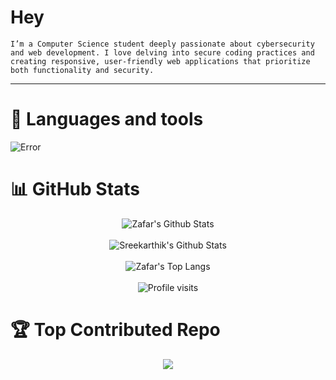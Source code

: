 # Hey

`I’m a Computer Science student deeply passionate about cybersecurity and web development. I love delving into secure coding practices and creating responsive, user-friendly web applications that prioritize both functionality and security.`

---




# 🧰 Languages and tools

<img src="https://skillicons.dev/icons?i=python,java,spring,git,linux,html,css,react,javascript,nodejs,mysql,angular&perline=12" alt="Error"/>
<br />



# 📊 GitHub Stats
<div align="center">
  <img align="center" src="https://github-readme-stats.vercel.app/api?username=sreekarthik07&include_all_commits=true&count_private=true&show_icons=true&line_height=20&title_color=7A7ADB&icon_color=2234AE&text_color=D3D3D3&bg_color=0,000000,130F40" alt="Zafar's Github Stats"><br><br>
  <img align="center" src="https://streak-stats.demolab.com/?user=sreekarthik07&theme=highcontrast&title_color=7A7ADB&icon_color=2234AE&text_color=D3D3D3&bg_color=0,000000,130F40" alt="Sreekarthik's Github Stats"><br><br>
<img align="center" src="https://github-readme-stats.vercel.app/api/top-langs/?username=sreekarthik07&text_color=daf7dc&bg_color=151515&hide=html,css" alt="Zafar's Top Langs"><br><br>
<img align="center" src="https://komarev.com/ghpvc/?username=sreekarthik07" alt="Profile visits">

</div> 

# 🏆 Top Contributed Repo
<div align="center">
  <img align = "center" src="https://github-contributor-stats.vercel.app/api?username=sreekarthik07&limit=5&theme=dark&combine_all_yearly_contributions=true">
</div>









